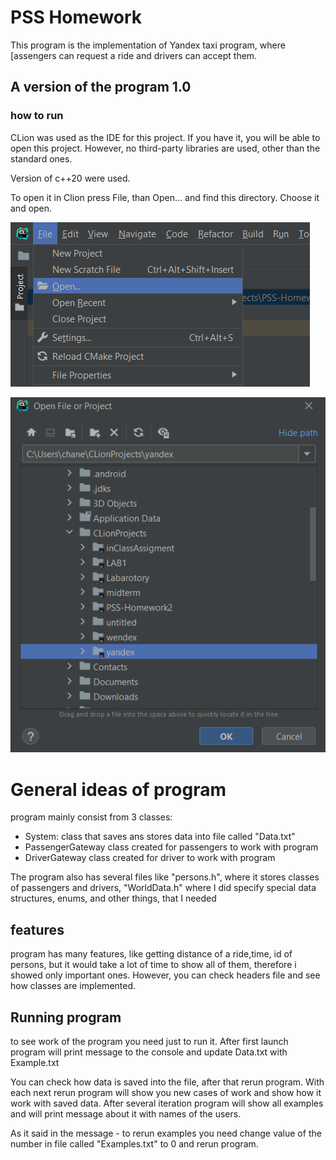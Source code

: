 # PSS Homework

This program is the implementation of Yandex taxi program, where [assengers can request a ride and drivers can accept them.

## A version of the program 1.0

### how to run

CLion was used as the IDE for this project. If you have it, you will be able to open this project.
 However, no third-party libraries are used, other than the standard ones.

Version of c++20 were used.

To open it in Clion press File, than Open... and find this directory. Choose it and open.

![PSS%20Homework%2095c2dc4615d94f0589621bc9b42895f1/Untitled.png](PSS%20Homework%2095c2dc4615d94f0589621bc9b42895f1/Untitled.png)

![PSS%20Homework%2095c2dc4615d94f0589621bc9b42895f1/Untitled%201.png](PSS%20Homework%2095c2dc4615d94f0589621bc9b42895f1/Untitled%201.png)

# General ideas of program

program mainly consist from 3 classes:

- System: class that saves ans stores data into file called "Data.txt"
- PassengerGateway class created for passengers to work with program
- DriverGateway class created for driver to work with program

The program also has several files like "persons.h", where it stores classes of passengers and drivers, "WorldData.h" where I did specify special data structures, enums, and other things, that I needed

## features

program has many features, like getting distance of a ride,time, id of persons, but it would take a lot of time to show all of them, therefore i showed only important ones. However, you can check headers file and see how classes are implemented.

## Running program

to see work of the program you need just to run it. After first launch program will print message to the console and update Data.txt with Example.txt

You can check how data is saved into the file, after that rerun program. With each next rerun program will show you new cases of work and show how it work with saved data. After several iteration program will show all examples and will print message about it with names of the users.

As it said in the message - to rerun examples you need change value of the number in file called "Examples.txt" to 0 and rerun program.